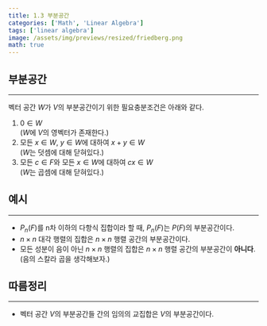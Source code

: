 ```yaml
---
title: 1.3 부분공간
categories: ['Math', 'Linear Algebra']
tags: ['linear algebra']
image: /assets/img/previews/resized/friedberg.png
math: true
---
```


## 부분공간
---
벡터 공간 $W$가 $V$의 부분공간이기 위한 필요충분조건은 아래와 같다.

1. $0 \in W$ <br />
($W$에 $V$의 영벡터가 존재한다.)
2. 모든 $x \in W$, $y \in W$에 대하여 $x + y \in W$ <br />
($W$는 덧셈에 대해 닫혀있다.)
3. 모든 $c \in F$와 모든 $x \in W$에 대하여 $cx \in W$ <br />
($W$는 곱셈에 대해 닫혀있다.) 

## 예시
---

* $P_n(F)$를 n차 이하의 다항식 집합이라 할 때, $P_n(F)$는 $P(F)$의 부분공간이다.
* $n \times n$ 대각 행렬의 집합은 $n \times n$ 행렬 공간의 부분공간이다.
* 모든 성분이 음이 아닌 $n \times n$ 행렬의 집합은 $n \times n$ 행렬 공간의 부분공간이 **아니다**. <br />
(음의 스칼라 곱을 생각해보자.)

## 따름정리
---

* 벡터 공간 $V$의 부분공간들 간의 임의의 교집합은 $V$의 부분공간이다.
